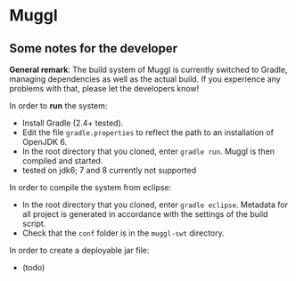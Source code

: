 # Muggl

## Some notes for the developer

**General remark**: The build system of Muggl is currently switched to Gradle, managing dependencies as well as the actual build. If you experience any problems with that, please let the developers know!

In order to **run** the system:
- Install Gradle (2.4+ tested).
- Edit the file `gradle.properties` to reflect the path to an installation of OpenJDK 6.
- In the root directory that you cloned, enter `gradle run`. Muggl is then compiled and started.
- tested on jdk6; 7 and 8 currently not supported

In order to compile the system from eclipse:
- In the root directory that you cloned, enter `gradle eclipse`. Metadata for all project is generated in accordance with the settings of the build script.
- Check that the `conf` folder is in the `muggl-swt` directory.

In order to create a deployable jar file:
- (todo)
